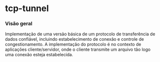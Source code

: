 # tcp-tunnel

### Visão geral
Implementação de uma versão básica de um protocolo de transferência de dados
confiável, incluindo estabelecimento de conexão e controle de congestionamento. 
A implementação do protocolo é no contexto de aplicações cliente/servidor, onde
o cliente transmite um arquivo tão logo uma conexão esteja estabelecida.
